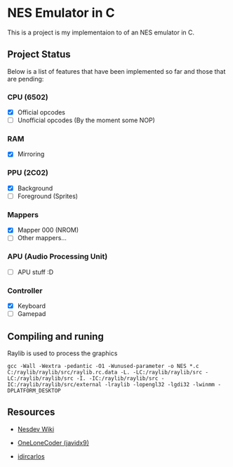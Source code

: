 # NES Emulator in C

This is a project is my implementaion to of an NES emulator in C. 

## Project Status

Below is a list of features that have been implemented so far and those that are pending:

### CPU (6502)
- [x] Official opcodes
- [ ] Unofficial opcodes (By the moment some NOP)

### RAM
- [x] Mirroring

### PPU (2C02)
- [x] Background
- [ ] Foreground (Sprites)

### Mappers
- [x] Mapper 000 (NROM)
- [ ] Other mappers...

### APU (Audio Processing Unit)
- [ ] APU stuff :D

### Controller
- [x] Keyboard
- [ ] Gamepad

## Compiling and runing

Raylib is used to process the graphics
```shell
gcc -Wall -Wextra -pedantic -O1 -Wunused-parameter -o NES *.c C:/raylib/raylib/src/raylib.rc.data -L. -LC:/raylib/raylib/src -LC:/raylib/raylib/src -I. -IC:/raylib/raylib/src -IC:/raylib/raylib/src/external -lraylib -lopengl32 -lgdi32 -lwinmm -DPLATFORM_DESKTOP
```

## Resources

- [Nesdev Wiki](https://www.nesdev.org/wiki/Nesdev_Wiki)

- [OneLoneCoder (javidx9)](https://onelonecoder.com/)

- [idircarlos](https://github.com/idircarlos)
